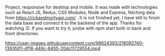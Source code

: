 Project, responsive for desktop and mobile. It was made with technologies such as React JS, Redux, CSS Modules, Node and Express, fetching data from https://rickandmortyapi.com/ . It is not finished yet, I have still to finish the data base and connect it to the backend of the app.
Thanks for watching :D. If you want to try it, probe with npm start both in back and front directories.

https://user-images.githubusercontent.com/98624393/216092740-f393fd11-df16-449c-8455-20dc11729554.mp4

